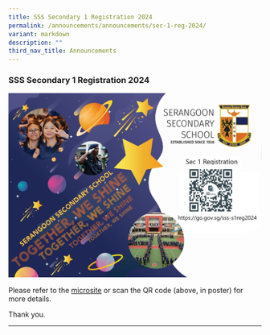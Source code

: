 ```yaml
---
title: SSS Secondary 1 Registration 2024
permalink: /announcements/announcements/sec-1-reg-2024/
variant: markdown
description: ""
third_nav_title: Announcements
---
```

### SSS Secondary 1 Registration 2024

![](/images/Announcements/Sec_1_Registration_2024.jpg)

Please refer to the [microsite](https://go.gov.sg/sss-s1reg2024)  or scan the QR code (above, in poster) for more details.

Thank you.

<hr>